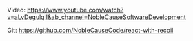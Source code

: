 Video: https://www.youtube.com/watch?v=aLvDegulqlI&ab_channel=NobleCauseSoftwareDevelopment

Git: https://github.com/NobleCauseCode/react-with-recoil
